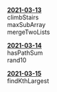 [**2021-03-13**](https://github.com/zc698/topk/tree/master/2021-3-13)  
climbStairs  
maxSubArray  
mergeTwoLists

[**2021-03-14**](https://github.com/zc698/topk/tree/master/2021-3-14)  
hasPathSum  
rand10

[**2021-03-15**](https://github.com/zc698/topk/tree/master/2021-3-15)  
findKthLargest
